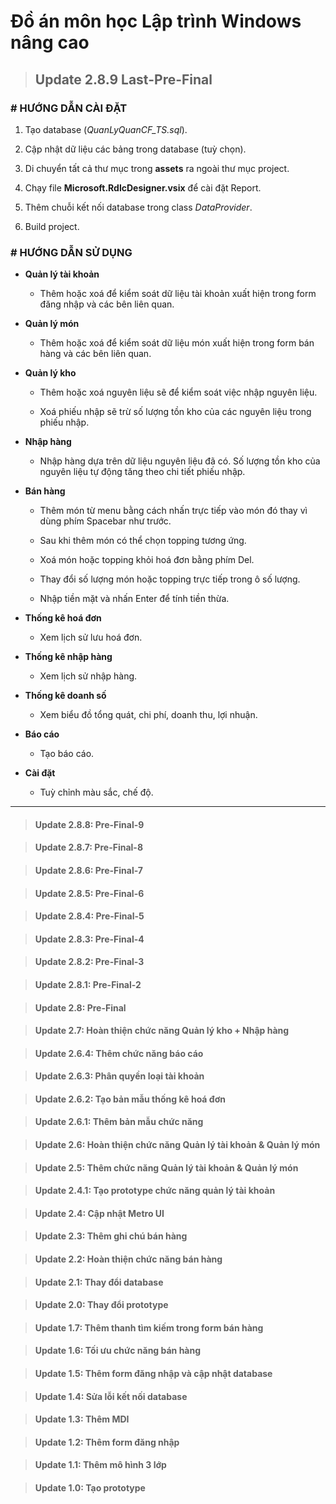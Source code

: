 # Đồ án môn học Lập trình Windows nâng cao

> ## Update 2.8.9 Last-Pre-Final

### # HƯỚNG DẪN CÀI ĐẶT

  1. Tạo database (*QuanLyQuanCF_TS.sql*).
  
  2. Cập nhật dữ liệu các bảng trong database (tuỳ chọn).
  
  2. Di chuyển tất cả thư mục trong **assets** ra ngoài thư mục project.
  
  3. Chạy file **Microsoft.RdlcDesigner.vsix** để cài đặt Report.

  3. Thêm chuỗi kết nối database trong class *DataProvider*.
  
  5. Build project.

### # HƯỚNG DẪN SỬ DỤNG

- **Quản lý tài khoản**

  - Thêm hoặc xoá để kiểm soát dữ liệu tài khoản xuất hiện trong form đăng nhập và các bên liên quan.
  
- **Quản lý món**

  - Thêm hoặc xoá để kiểm soát dữ liệu món xuất hiện trong form bán hàng và các bên liên quan.

- **Quản lý kho**

  - Thêm hoặc xoá nguyên liệu sẽ để kiểm soát việc nhập nguyên liệu.
  
  - Xoá phiếu nhập sẽ trừ số lượng tồn kho của các nguyên liệu trong phiếu nhập.
  
- **Nhập hàng**

  - Nhập hàng dựa trên dữ liệu nguyên liệu đã có. Số lượng tồn kho của nguyên liệu tự động tăng theo chi tiết phiếu nhập.

- **Bán hàng**

  - Thêm món từ menu bằng cách nhấn trực tiếp vào món đó thay vì dùng phím Spacebar như trước.
  
  - Sau khi thêm món có thể chọn topping tương ứng.
  
  - Xoá món hoặc topping khỏi hoá đơn bằng phím Del.
  
  - Thay đổi số lượng món hoặc topping trực tiếp trong ô số lượng.
  
  - Nhập tiền mặt và nhấn Enter để tính tiền thừa.
  
- **Thống kê hoá đơn**

  - Xem lịch sử lưu hoá đơn.
  
- **Thống kê nhập hàng**

  - Xem lịch sử nhập hàng.
  
- **Thống kê doanh số**

  - Xem biểu đồ tổng quát, chi phí, doanh thu, lợi nhuận.
  
- **Báo cáo**

  - Tạo báo cáo.
  
- **Cài đặt**

  - Tuỳ chỉnh màu sắc, chế độ.

---

> #### Update 2.8.8: Pre-Final-9

> #### Update 2.8.7: Pre-Final-8

> #### Update 2.8.6: Pre-Final-7

> #### Update 2.8.5: Pre-Final-6

> #### Update 2.8.4: Pre-Final-5

> #### Update 2.8.3: Pre-Final-4

> #### Update 2.8.2: Pre-Final-3

> #### Update 2.8.1: Pre-Final-2

> #### Update 2.8: Pre-Final

> #### Update 2.7: Hoàn thiện chức năng Quản lý kho + Nhập hàng

> #### Update 2.6.4: Thêm chức năng báo cáo

> #### Update 2.6.3: Phân quyền loại tài khoản

> #### Update 2.6.2: Tạo bản mẫu thống kê hoá đơn

> #### Update 2.6.1: Thêm bản mẫu chức năng

> #### Update 2.6: Hoàn thiện chức năng Quản lý tài khoản & Quản lý món

> #### Update 2.5: Thêm chức năng Quản lý tài khoản & Quản lý món

> #### Update 2.4.1: Tạo prototype chức năng quản lý tài khoản

> #### Update 2.4: Cập nhật Metro UI

> #### Update 2.3: Thêm ghi chú bán hàng

> #### Update 2.2: Hoàn thiện chức năng bán hàng

> #### Update 2.1: Thay đổi database

> #### Update 2.0: Thay đổi prototype

> #### Update 1.7: Thêm thanh tìm kiếm trong form bán hàng

> #### Update 1.6: Tối ưu chức năng bán hàng

> #### Update 1.5: Thêm form đăng nhập và cập nhật database

> #### Update 1.4: Sửa lỗi kết nối database
	
> #### Update 1.3: Thêm MDI
	
> #### Update 1.2: Thêm form đăng nhập

> #### Update 1.1: Thêm mô hình 3 lớp

> #### Update 1.0: Tạo prototype
